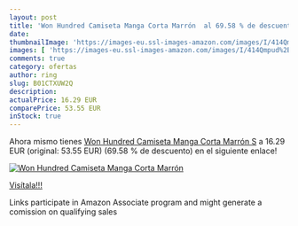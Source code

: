 ```yaml
---
layout: post
title: 'Won Hundred Camiseta Manga Corta Marrón  al 69.58 % de descuento'
date: 
thumbnailImage: 'https://images-eu.ssl-images-amazon.com/images/I/414Qmpud%2BIL._SL200_.jpg'
images: [ 'https://images-eu.ssl-images-amazon.com/images/I/414Qmpud%2BIL._SL200_.jpg' ]
comments: true
category: ofertas
author: ring
slug: B01CTXUW2Q
description:
actualPrice: 16.29 EUR
comparePrice: 53.55 EUR
inStock: true
---
```


Ahora mismo tienes [Won Hundred Camiseta Manga Corta Marrón S](https://www.amazon.es/dp/B01CTXUW2Q/?tag=tolees-21) a 16.29 EUR (original: 53.55 EUR) (69.58 %  de descuento) en el siguiente enlace!

[![Won Hundred Camiseta Manga Corta Marrón ](https://images-eu.ssl-images-amazon.com/images/I/414Qmpud%2BIL._SL200_.jpg)](https://www.amazon.es/dp/B01CTXUW2Q/?tag=tolees-21)

[Visítala!!!](https://www.amazon.es/dp/B01CTXUW2Q/?tag=tolees-21)

Links participate in Amazon Associate program and might generate a comission on qualifying sales
